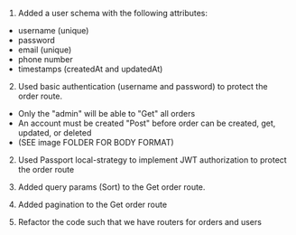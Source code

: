 1. Added a user schema with the following attributes:
- username (unique)
- password
- email (unique)
- phone number
- timestamps (createdAt and updatedAt)
  
2. Used basic authentication (username and password) to protect the order route. 
- Only the "admin" will be able to "Get" all orders
- An account must be created "Post" before order can be created, get, updated, or deleted 
- (SEE image FOLDER FOR BODY FORMAT)

2. Used Passport local-strategy to implement JWT authorization to protect the order route

3. Added query params (Sort) to the Get order route.

4. Added pagination to the Get order route

5. Refactor the code such that we have routers for orders and users


